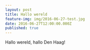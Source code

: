 ```yaml
---
layout: post
title: Hallo wereld
feature-img: img/2016-06-27-test.jpg
date: 2016-06-27T12:00:00.000Z
published: true
---
```

Hallo wereld, hallo Den Haag!
